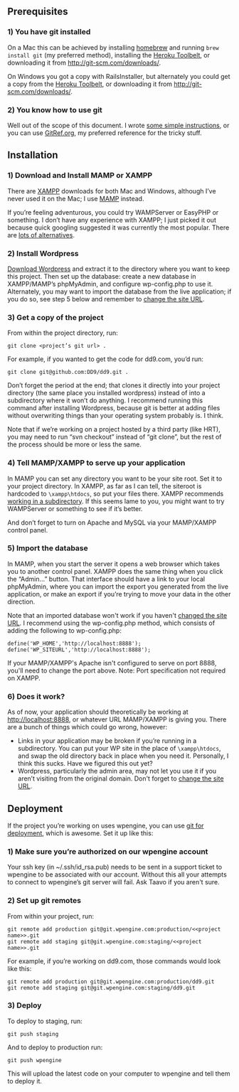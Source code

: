 Prerequisites
-------------

### 1) You have git installed

On a Mac this can be achieved by installing [homebrew](http://mxcl.github.com/homebrew/) and running `brew install git` (my preferred method), installing the [Heroku Toolbelt](https://toolbelt.heroku.com), or downloading it from <http://git-scm.com/downloads/>.

On Windows you got a copy with RailsInstaller, but alternately you could get a copy from the [Heroku Toolbelt](https://toolbelt.heroku.com), or downloading it from <http://git-scm.com/downloads/>.

### 2) You know how to use git

Well out of the scope of this document. I wrote [some simple instructions](http://dd9.com/2012/07/git-primer/), or you can use [GitRef.org](http://gitref.org/index.html), my preferred reference for the tricky stuff.

Installation
------------

### 1) Download and Install MAMP or XAMPP

There are [XAMPP](http://www.apachefriends.org/en/xampp-windows.html#641) downloads for both Mac and Windows, although I’ve never used it on the Mac; I use [MAMP](http://www.mamp.info/en/index.html) instead.

If you’re feeling adventurous, you could try WAMPServer or EasyPHP or something. I don’t have any experience with XAMPP; I just picked it out because quick googling suggested it was currently the most popular. There are [lots of alternatives](http://en.wikipedia.org/wiki/Comparison_of_WAMPs).

### 2) Install Wordpress

[Download Wordpress](http://wordpress.org/download/) and extract it to the directory where you want to keep this project. Then set up the database: create a new database in XAMPP/MAMP’s phpMyAdmin, and configure wp-config.php to use it. Alternately, you may want to import the database from the live application; if you do so, see step 5 below and remember to [change the site URL](http://codex.wordpress.org/Changing_The_Site_URL).

### 3) Get a copy of the project

From within the project directory, run:

`git clone <project’s git url> .`

For example, if you wanted to get the code for dd9.com, you’d run:

`git clone git@github.com:DD9/dd9.git .`

Don’t forget the period at the end; that clones it directly into your project directory (the same place you installed wordpress) instead of into a subdirectory where it won’t do anything. I recommend running this command after installing Wordpress, because git is better at adding files without overwriting things than your operating system probably is. I think.

Note that if we’re working on a project hosted by a third party (like HRT), you may need to run “svn checkout” instead of “git clone”, but the rest of the process should be more or less the same.

### 4) Tell MAMP/XAMPP to serve up your application

In MAMP you can set any directory you want to be your site root. Set it to your project directory. In XAMPP, as far as I can tell, the siteroot is hardcoded to `\xampp\htdocs`, so put your files there. XAMPP recommends [working in a subdirectory](http://www.apachefriends.org/en/xampp-windows.html#1168). If this seems lame to you, you might want to try WAMPServer or something to see if it’s better.

And don’t forget to turn on Apache and MySQL via your MAMP/XAMPP control panel.

### 5) Import the database

In MAMP, when you start the server it opens a web browser which takes you to another control panel. XAMPP does the same thing when you click the “Admin...” button. That interface should have a link to your local phpMyAdmin, where you can import the export you generated from the live application, or make an export if you’re trying to move your data in the other direction.

Note that an imported database won't work if you haven't [changed the site URL](http://codex.wordpress.org/Changing_The_Site_URL). I recommend using the wp-config.php method, which consists of adding the following to wp-config.php:

`define('WP_HOME','http://localhost:8888');`  
`define('WP_SITEURL','http://localhost:8888');`

If your MAMP/XAMPP's Apache isn't configured to serve on port 8888, you'll need to change the port above.
Note: Port specification not required on XAMPP.

### 6) Does it work?

As of now, your application should theoretically be working at <http://localhost:8888>, or whatever URL MAMP/XAMPP is giving you. There are a bunch of things which could go wrong, however:

- Links in your application may be broken if you’re running in a subdirectory. You can put your WP site in the place of `\xampp\htdocs`, and swap the old directory back in place when you need it. Personally, I think this sucks. Have we figured this out yet?
- Wordpress, particularly the admin area, may not let you use it if you aren’t visiting from the original domain. Don't forget to [change the site URL](http://codex.wordpress.org/Changing_The_Site_URL).

Deployment
----------

If the project you’re working on uses wpengine, you can use [git for deployment](http://git.wpengine.com/getting-started/), which is awesome. Set it up like this:

### 1) Make sure you’re authorized on our wpengine account

Your ssh key (in ~/.ssh/id_rsa.pub) needs to be sent in a support ticket to wpengine to be associated with our account. Without this all your attempts to connect to wpengine’s git server will fail. Ask Taavo if you aren't sure.

### 2) Set up git remotes

From within your project, run:

`git remote add production git@git.wpengine.com:production/<<project name>>.git`  
`git remote add staging git@git.wpengine.com:staging/<<project name>>.git`

For example, if you’re working on dd9.com, those commands would look like this:

`git remote add production git@git.wpengine.com:production/dd9.git`  
`git remote add staging git@git.wpengine.com:staging/dd9.git`

### 3) Deploy

To deploy to staging, run:

`git push staging`

And to deploy to production run:

`git push wpengine`

This will upload the latest code on your computer to wpengine and tell them to deploy it.